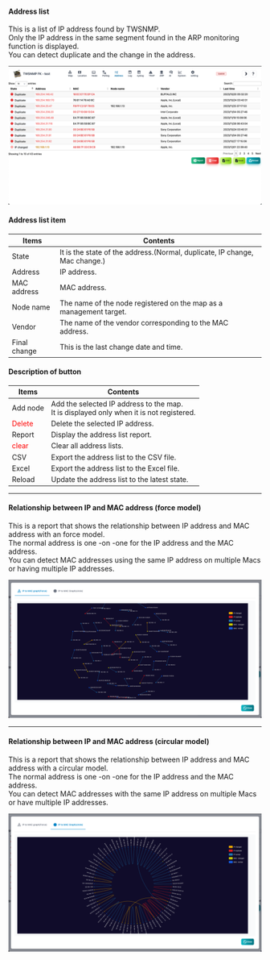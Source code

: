 #### Address list

<div class="text-lg mb-2">
This is a list of IP address found by TWSNMP.<br>
Only the IP address in the same segment found in the ARP monitoring function is displayed.<br>
You can detect duplicate and the change in the address.
</div>

![Address list](../../help/en/2023-12-03_05-44-21.png)

>>>
#### Address list item

<div class="text-xl">

| Items | Contents |
| ---- | ---- |
| State | It is the state of the address.(Normal, duplicate, IP change, Mac change.) |
| Address | IP address.|
| MAC address | MAC address.|
| Node name | The name of the node registered on the map as a management target.|
| Vendor | The name of the vendor corresponding to the MAC address.|
| Final change | This is the last change date and time.|
</div>

>>>
#### Description of button

<div class="text-xl">

| Items | Contents |
| ---- | ---- |
| Add node | Add the selected IP address to the map.<br> It is displayed only when it is not registered.|
| <Span style = "color: red;"> Delete </span> | Delete the selected IP address.|
| Report | Display the address list report.|
| <Span style = "color: red;"> clear </span> | Clear all address lists.|
| CSV | Export the address list to the CSV file.|
| Excel | Export the address list to the Excel file.|
| Reload | Update the address list to the latest state.|
</div>

---
#### Relationship between IP and MAC address (force model)

<div class="text-lg mb-2">
This is a report that shows the relationship between IP address and MAC address with an force model.<br>
The normal address is one -on -one for the IP address and the MAC address.<br>
You can detect MAC addresses using the same IP address on multiple Macs or having multiple IP addresses.</div>

![Address -related force model](../../help/en/2023-12-03_05-49-52.png)

---
#### Relationship between IP and MAC address (circular model)

<div class="text-lg mb-2">
This is a report that shows the relationship between IP address and MAC address with a circular model.<br>
The normal address is one -on -one for the IP address and the MAC address.<br>
You can detect MAC addresses with the same IP address on multiple Macs or have multiple IP addresses.
</div>

![IP address -related circular model](../../help/en/2023-12-03_05-52-16.png)
